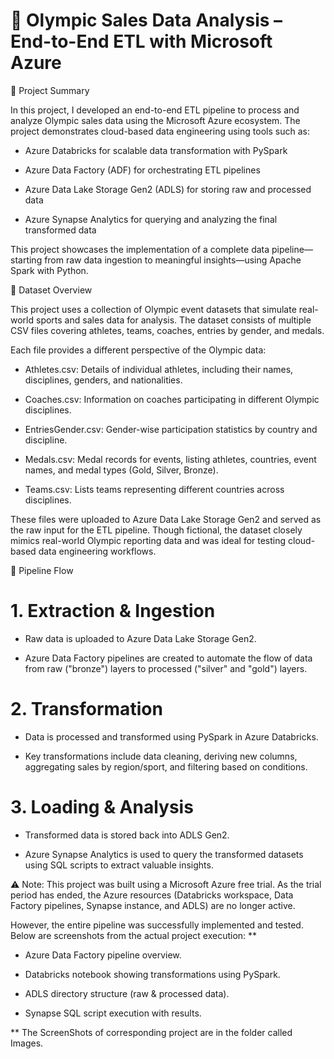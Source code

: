 # 🏅 Olympic Sales Data Analysis – End-to-End ETL with Microsoft Azure

📌 Project Summary

In this project, I developed an end-to-end ETL pipeline to process and analyze Olympic sales data using the Microsoft Azure ecosystem. The project demonstrates cloud-based data engineering using tools such as:

* Azure Databricks for scalable data transformation with PySpark

* Azure Data Factory (ADF) for orchestrating ETL pipelines

* Azure Data Lake Storage Gen2 (ADLS) for storing raw and processed data

* Azure Synapse Analytics for querying and analyzing the final transformed data

This project showcases the implementation of a complete data pipeline—starting from raw data ingestion to meaningful insights—using Apache Spark with Python.


📁 Dataset Overview

This project uses a collection of Olympic event datasets that simulate real-world sports and sales data for analysis. The dataset consists of multiple CSV files covering athletes, teams, coaches, entries by gender, and medals.


Each file provides a different perspective of the Olympic data:

* Athletes.csv: Details of individual athletes, including their names, disciplines, genders, and nationalities.

* Coaches.csv: Information on coaches participating in different Olympic disciplines.

* EntriesGender.csv: Gender-wise participation statistics by country and discipline.

* Medals.csv: Medal records for events, listing athletes, countries, event names, and medal types (Gold, Silver, Bronze).

* Teams.csv: Lists teams representing different countries across disciplines.


These files were uploaded to Azure Data Lake Storage Gen2 and served as the raw input for the ETL pipeline. Though fictional, the dataset closely mimics real-world Olympic reporting data and was ideal for testing cloud-based data engineering workflows.


🧱 Pipeline Flow

# 1. Extraction & Ingestion

* Raw data is uploaded to Azure Data Lake Storage Gen2.

* Azure Data Factory pipelines are created to automate the flow of data from raw ("bronze") layers to processed ("silver" and "gold") layers.

# 2. Transformation

* Data is processed and transformed using PySpark in Azure Databricks.

* Key transformations include data cleaning, deriving new columns, aggregating sales by region/sport, and filtering based on conditions.

# 3. Loading & Analysis

* Transformed data is stored back into ADLS Gen2.

* Azure Synapse Analytics is used to query the transformed datasets using SQL scripts to extract valuable insights.





⚠️ Note: This project was built using a Microsoft Azure free trial. As the trial period has ended, the Azure resources (Databricks workspace, Data Factory pipelines, Synapse instance, and ADLS) are no longer active.

However, the entire pipeline was successfully implemented and tested. Below are screenshots from the actual project execution: **

* Azure Data Factory pipeline overview.

* Databricks notebook showing transformations using PySpark.

* ADLS directory structure (raw & processed data).

* Synapse SQL script execution with results.



** The ScreenShots of corresponding project are in the folder called Images. 



